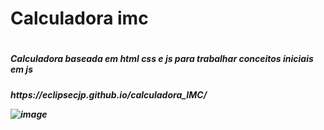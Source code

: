 <h1> Calculadora imc<h1>

<h5> Calculadora baseada em html css e js para trabalhar conceitos iniciais em js<h5>
https://eclipsecjp.github.io/calculadora_IMC/

![image](https://user-images.githubusercontent.com/58758617/212499509-1130c841-9466-4e5a-b7fd-3ff6c87bf89e.png)

